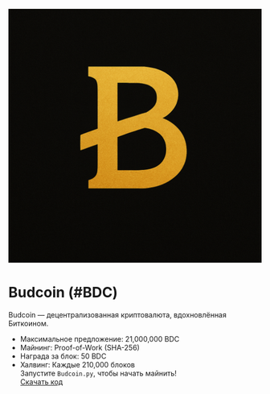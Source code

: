 ![Budcoin Logo](images/budcoin-logo.png)

# Budcoin (#BDC)
Budcoin — децентрализованная криптовалюта, вдохновлённая Биткоином.  
- Максимальное предложение: 21,000,000 BDC  
- Майнинг: Proof-of-Work (SHA-256)  
- Награда за блок: 50 BDC  
- Халвинг: Каждые 210,000 блоков  
Запустите `Budcoin.py`, чтобы начать майнить!  
[Скачать код](https://github.com/Buddhacoin/Budcoin)  